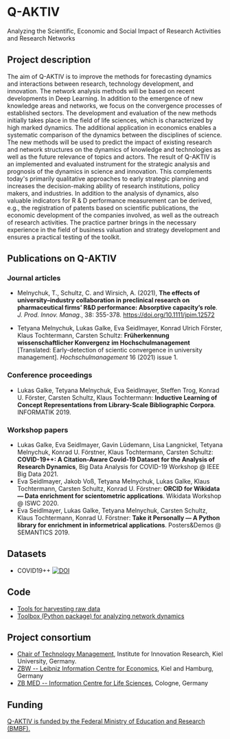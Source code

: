 # Q-AKTIV

Analyzing the Scientific, Economic and Social Impact of Research Activities and Research Networks

## Project description 

The aim of Q-AKTIV is to improve the methods for forecasting dynamics and interactions between research, technology development, and innovation. The network analysis methods will be based on recent developments in Deep Learning. In addition to the emergence of new knowledge areas and networks, we focus on the convergence processes of established sectors. The development and evaluation of the new methods initially takes place in the field of life sciences, which is characterized by high marked dynamics. The additional application in economics enables a systematic comparison of the dynamics between the disciplines of science. The new methods will be used to predict the impact of existing research and network structures on the dynamics of knowledge and technologies as well as the future relevance of topics and actors.
The result of Q-AKTIV is an implemented and evaluated instrument for the strategic analysis and prognosis of the dynamics in science and innovation. This complements today's primarily qualitative approaches to early strategic planning and increases the decision-making ability of research institutions, policy makers, and industries. In addition to the analysis of dynamics, also valuable indicators for R & D performance measurement can be derived, e.g., the registration of patents based on scientific publications, the economic development of the companies involved, as well as the outreach of research activities. The practice partner brings in the necessary experience in the field of business valuation and strategy development and ensures a practical testing of the toolkit.

## Publications on Q-AKTIV

### Journal articles

- Melnychuk, T., Schultz, C. and Wirsich, A. (2021), **The effects of university–industry collaboration in preclinical research on pharmaceutical firms’ R&D performance: Absorptive capacity’s role**. *J. Prod. Innov. Manag.*, 38: 355-378. https://doi.org/10.1111/jpim.12572

- Tetyana Melnychuk, Lukas Galke, Eva Seidlmayer, Konrad Ulrich Förster, Klaus Tochtermann, Carsten Schultz: **Früherkennung wissenschaftlicher Konvergenz im Hochschulmanagement** [Translated: Early-detection of scientic convergence in university management]. *Hochschulmanagement* 16 (2021) issue 1.

### Conference proceedings

- Lukas Galke, Tetyana Melnychuk, Eva Seidlmayer, Steffen Trog, Konrad U. Förster, Carsten Schultz, Klaus Tochtermann: **Inductive Learning of Concept Representations from Library-Scale Bibliographic Corpora**. INFORMATIK 2019.

### Workshop papers

- Lukas Galke, Eva Seidlmayer, Gavin Lüdemann, Lisa Langnickel, Tetyana Melnychuk, Konrad U. Förstner, Klaus Tochtermann, Carsten Schultz: **COVID-19++: A Citation-Aware Covid-19 Dataset for the Analysis of Research Dynamics**, Big Data Analysis for COVID-19 Workshop @ IEEE Big Data 2021.
- Eva Seidlmayer, Jakob Voß, Tetyana Melnychuk, Lukas Galke, Klaus Tochtermann, Carsten Schultz, Konrad U. Förstner: **ORCID for Wikidata — Data enrichment for scientometric applications**. Wikidata Workshop @ ISWC 2020.
- Eva Seidlmayer, Lukas Galke, Tetyana Melnychuk, Carsten Schultz, Klaus Tochtermann, Konrad U. Förstner: **Take it Personally — A Python library for enrichment in informetrical applications**. Posters&Demos @ SEMANTICS 2019.


## Datasets

- COVID19++ [![DOI](https://zenodo.org/badge/DOI/10.5281/zenodo.5531084.svg)](https://doi.org/10.5281/zenodo.5531084)



## Code

- [Tools for harvesting raw data](https://github.com/Q-AKTIV/covid19-harvesting-tools)
- [Toolbox (Python package) for analyzing network dynamics](https://gitlab.com/Q-Aktiv/qgraph)



## Project consortium

- [Chair of Technology Management](https://www.techman.uni-kiel.de/en), Institute for Innovation Research, Kiel University, Germany.
- [ZBW -- Leibniz Information Centre for Economics](http://zbw.eu/en/), Kiel and Hamburg, Germany
- [ZB MED -- Information Centre for Life Sciences](https://www.zbmed.de/en/), Cologne, Germany

## Funding

[Q-AKTIV is funded by the Federal Ministry of Education and Research (BMBF).](https://www.wihoforschung.de/de/q-aktiv-2178.php)
